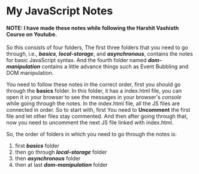 # My JavaScript Notes

#### NOTE: **I have made these notes while following the Harshit Vashisth Course on Youtube.**

So this consists of four folders, The first three folders that you need to go through, i.e., **_basics_**, **_local-storage_**, and **_asynchronous_**, contains the notes for basic JavaScript syntax. And the fourth folder named **_dom-manipulation_** contains a little advance things such as Event Bubbling and DOM manipulation.

You need to follow these notes in the correct order, first you should go through the **basics** folder. In this folder, it has a index.html file, you can open it in your browser to see the messages in your browser's _console_ while going through the notes. In the index.html file, all the JS files are connected in order. So to start with, first You need to **Uncomment** the first file and let other files stay commented. And then after going through that, now you need to uncomment the next JS file linked with index.html.

So, the order of folders in which you need to go through the notes is:

1. first **_basics_** folder
2. then go through **_local-storage_** folder
3. then **_asynchronous_** folder
4. then at last **_dom-manipulation_** folder
